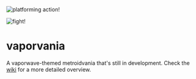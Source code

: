 ![platforming action!](https://68.media.tumblr.com/0577bc45f3235b6b19a8bd7bcf8415c8/tumblr_ougegdxJYn1tk26l4o1_400.gif)

![fight!](https://68.media.tumblr.com/1261cee952ae792a087b570e00352ace/tumblr_ouncb60VuC1tk26l4o1_r1_400.gif)
# vaporvania
A vaporwave-themed metroidvania that's still in development. Check the [wiki](https://github.com/adriangarza/vaporvania/wiki) for a more detailed overview.
